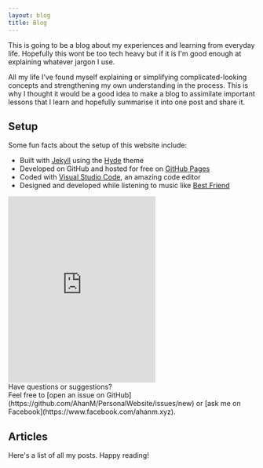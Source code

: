 ```yaml
---
layout: blog
title: Blog
---
```


<p class="message">
  This is going to be a blog about my experiences and learning from everyday life. Hopefully this wont be too tech heavy but if it is I'm good enough at explaining whatever jargon I use.  
</p>

All my life I've found myself explaining or simplifying complicated-looking concepts and strengthening my own understanding in the process. This is why I thought it would be a good idea to make a blog to assimilate important lessons that I learn and hopefully summarise it into one post and share it.

## Setup

Some fun facts about the setup of this website include:

* Built with [Jekyll](http://jekyllrb.com) using the [Hyde](http://hyde.getpoole.com) theme
* Developed on GitHub and hosted for free on [GitHub Pages](https://pages.github.com)
* Coded with [Visual Studio Code](https://code.visualstudio.com), an amazing code editor
* Designed and developed while listening to music like [Best Friend](https://open.spotify.com/track/47Bg6IrMed1GPbxRgwH2aC?si=YRowfgmVSAOADl1aCWytjg)

<iframe src="https://open.spotify.com/embed/track/47Bg6IrMed1GPbxRgwH2aC" width="300" height="380" frameborder="0" allowtransparency="true" allow="encrypted-media"></iframe>

<br/>
Have questions or suggestions? <br/>
Feel free to [open an issue on GitHub](https://github.com/AhanM/PersonalWebsite/issues/new) or [ask me on Facebook](https://www.facebook.com/ahanm.xyz).

## Articles

Here's a list of all my posts. Happy reading!
